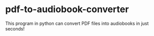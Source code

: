 # pdf-to-audiobook-converter
This program in python can convert PDF files into audiobooks in just seconds!
